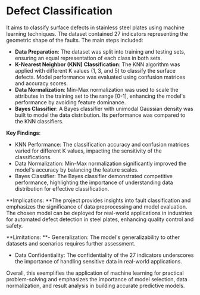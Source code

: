 # Defect Classification

It aims to classify surface defects in stainless steel plates using machine learning techniques. The dataset contained 27 indicators representing the geometric shape of the faults. The main steps included:

- **Data Preparation**: The dataset was split into training and testing sets, ensuring an equal representation of each class in both sets.
- **K-Nearest Neighbor (KNN) Classification**: The KNN algorithm was applied with different K values (1, 3, and 5) to classify the surface defects. Model performance was evaluated using confusion matrices and accuracy scores.
- **Data Normalization**: Min-Max normalization was used to scale the attributes in the training set to the range [0-1], enhancing the model's performance by avoiding feature dominance.
- **Bayes Classifier**: A Bayes classifier with unimodal Gaussian density was built to model the data distribution. Its performance was compared to the KNN classifiers.

**Key Findings**:
- KNN Performance: The classification accuracy and confusion matrices varied for different K values, impacting the sensitivity of the classifications.
- Data Normalization: Min-Max normalization significantly improved the model's accuracy by balancing the feature scales.
- Bayes Classifier: The Bayes classifier demonstrated competitive performance, highlighting the importance of understanding data distribution for effective classification.

**Implications:
**The project provides insights into fault classification and emphasizes the significance of data preprocessing and model evaluation. The chosen model can be deployed for real-world applications in industries for automated defect detection in steel plates, enhancing quality control and safety.

**Limitations:
**- Generalization: The model's generalizability to other datasets and scenarios requires further assessment.
- Data Confidentiality: The confidentiality of the 27 indicators underscores the importance of handling sensitive data in real-world applications.

Overall, this exemplifies the application of machine learning for practical problem-solving and emphasizes the importance of model selection, data normalization, and result analysis in building accurate predictive models.
